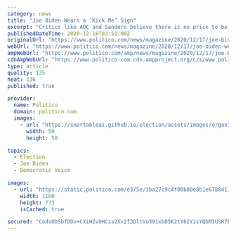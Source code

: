 ```yaml
---
category: news
title: "Joe Biden Wears a ‘Kick Me’ Sign"
excerpt: "Critics like AOC and Sanders believe there is no price to be paid, and benefits to be gained, by publicly pressuring the new administration."
publishedDateTime: 2020-12-18T03:51:00Z
originalUrl: "https://www.politico.com/news/magazine/2020/12/17/joe-biden-wears-a-kick-me-sign-447964"
webUrl: "https://www.politico.com/news/magazine/2020/12/17/joe-biden-wears-a-kick-me-sign-447964"
ampWebUrl: "https://www.politico.com/amp/news/magazine/2020/12/17/joe-biden-wears-a-kick-me-sign-447964"
cdnAmpWebUrl: "https://www-politico-com.cdn.ampproject.org/c/s/www.politico.com/amp/news/magazine/2020/12/17/joe-biden-wears-a-kick-me-sign-447964"
type: article
quality: 135
heat: 136
published: true

provider:
  name: Politico
  domain: politico.com
  images:
    - url: "https://smartableai.github.io/election/assets/images/organizations/politico.com-50x50.jpg"
      width: 50
      height: 50

topics:
  - Election
  - Joe Biden
  - Democratic Voice

images:
  - url: "https://static.politico.com/e3/5e/3ba27c9c4f00b80e8b1e6788411a/ap20350034179902-1-c.jpg"
    width: 1160
    height: 773
    isCached: true

secured: "CodsODSbfDDv+CXiHZvUHCza2Xx2f3DltVo391xbD5K2tY6IYisYQhM3USR7EfpMX84BPIrQq0H80831TRe3Zo+9ikEnwiYjsqYoIuVLmQ4USfoLdvH5B7sPIOgVcgEwNgKps+6r7kQMCv2Yg3pqRIm7zi23IU9pNXCp0X+jh/tnmzVSAjGv8lT923Rw+XQ8IhNZ8FsrnC07ljbDEVnVVrkGrVa+vzPD48fmuYCG7TGKEqVGa27/l2EOArSFk3ZDQRGAxmfl+Wis7xwtAtBn1rtpIE+GERQS70ESFdEhOmoePL0rybrTxMtu1QKx8TxgkeGz23dHzG/bFG1a7Hpn2PMqymR4HAOSPtF7ZL1u/ig=;xBY2azQDtvZok55RHRFxqg=="
---
```


